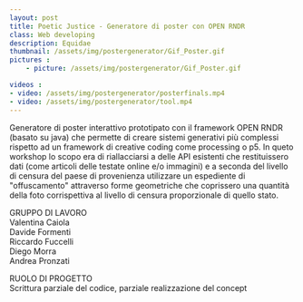 ```yaml
---
layout: post
title: Poetic Justice - Generatore di poster con OPEN RNDR
class: Web developing
description: Equidae
thumbnail: /assets/img/postergenerator/Gif_Poster.gif
pictures : 
    - picture: /assets/img/postergenerator/Gif_Poster.gif

videos : 
- video: /assets/img/postergenerator/posterfinals.mp4
- video: /assets/img/postergenerator/tool.mp4
---
```


Generatore di poster interattivo prototipato con il framework OPEN RNDR (basato su java) che permette di creare sistemi generativi più complessi rispetto ad un framework di creative coding come processing o p5. In queto workshop lo scopo era di riallacciarsi a delle API esistenti che restituissero dati (come articoli delle testate online e/o immagini) e a seconda del livello di censura del paese di provenienza utilizzare un espediente di "offuscamento" attraverso forme geometriche che coprissero una quantità della foto corrispettiva al livello di censura proporzionale di quello stato.

GRUPPO DI LAVORO<br>
Valentina Caiola<br>
Davide Formenti<br>
Riccardo Fuccelli<br>
Diego Morra<br>
Andrea Pronzati


RUOLO DI PROGETTO <br>
Scrittura parziale del codice, parziale realizzazione del concept